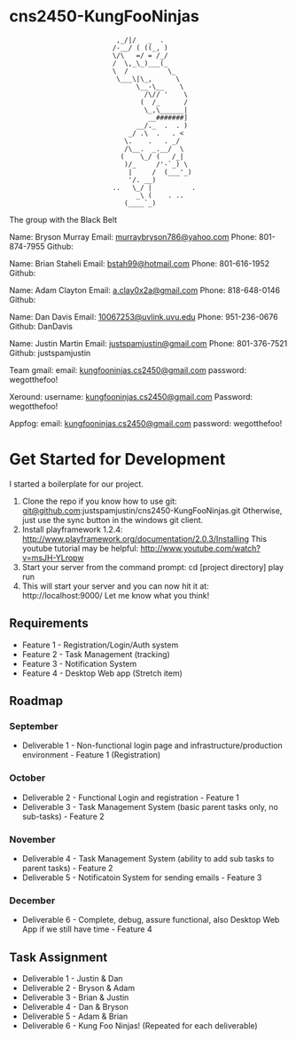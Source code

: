 cns2450-KungFooNinjas
=====================



                               ,_/|/   _  .
                              /-__/ ( ((_, )
                              \/\   =/ = /_/
                              /  \,_\_)___(_
                              \  /          \_
                               \___\|\_,      \
                                    \__-\__    \
                                      /\// '    \
                                     (  /_      /
                                      \_,\______|
                                       __#######]
                                    __/._  .  . )
                                  _/ .\  .   . <
                                 \.    .   . _/
                                 /\__.  _.__/  \
                                (    \_/ (   /_|
                                 )/_     /'-`_) \
                                  |     /  (___'_)
                                  '/. __)
                              ..   \_/ |          .
                                    _\ (    . ..
                                 (____`_)

The group with the Black Belt

Name: Bryson Murray
Email: murraybryson786@yahoo.com
Phone: 801-874-7955
Github:

Name: Brian Staheli
Email: bstah99@hotmail.com
Phone: 801-616-1952
Github:

Name: Adam Clayton
Email: a.clay0x2a@gmail.com
Phone: 818-648-0146
Github:

Name: Dan Davis
Email: 10067253@uvlink.uvu.edu
Phone: 951-236-0676
Github: DanDavis

Name: Justin Martin
Email: justspamjustin@gmail.com
Phone: 801-376-7521
Github: justspamjustin

Team gmail:
email: kungfooninjas.cs2450@gmail.com
password: wegotthefoo!

Xeround:
username: kungfooninjas.cs2450@gmail.com Password: wegotthefoo!

Appfog:
email: kungfooninjas.cs2450@gmail.com
password: wegotthefoo!

Get Started for Development
=============
I started a boilerplate for our project.

1. Clone the repo if you know how to use git: git@github.com:justspamjustin/cns2450-KungFooNinjas.git
  Otherwise, just use the sync button in the windows git client.
2. Install playframework 1.2.4: http://www.playframework.org/documentation/2.0.3/Installing
  This youtube tutorial may be helpful: http://www.youtube.com/watch?v=msJH-YLropw
3. Start your server from the command prompt:
  cd [project directory]
  play run
4.  This will start your server and you can now hit it at: http://localhost:9000/
  Let me know what you think!

Requirements
----------------

* Feature 1 - Registration/Login/Auth system
* Feature 2 - Task Management (tracking)
* Feature 3 - Notification System
* Feature 4 - Desktop Web app (Stretch item)

Roadmap
-------------------

### September
* Deliverable 1 - Non-functional login page and infrastructure/production environment - Feature 1 (Registration)

### October
* Deliverable 2 - Functional Login and registration - Feature 1 
* Deliverable 3 - Task Management System (basic parent tasks only, no sub-tasks) - Feature 2

### November
* Deliverable 4 - Task Management System (ability to add sub tasks to parent tasks) - Feature 2
* Deliverable 5 - Notificatoin System for sending emails - Feature 3

### December
* Deliverable 6 - Complete, debug, assure functional, also Desktop Web App if we still have time - Feature 4
 
Task Assignment
------------------

* Deliverable 1 - Justin & Dan
* Deliverable 2 - Bryson & Adam
* Deliverable 3 - Brian & Justin
* Deliverable 4 - Dan & Bryson
* Deliverable 5 - Adam & Brian
* Deliverable 6 - Kung Foo Ninjas!
(Repeated for each deliverable)
